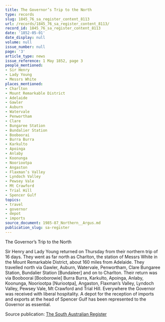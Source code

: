 ```yaml
---
title: The Governor’s Trip to the North
type: records
slug: 1845_76_sa_register_content_8113
url: /records/1845_76_sa_register_content_8113/
record_id: 1845_76_sa_register_content_8113
date: '1852-05-01'
date_display: null
volume: null
issue_number: null
page: '3'
article_type: news
issue_reference: 1 May 1852, page 3
people_mentioned:
- Sir Henry
- Lady Young
- Messrs White
places_mentioned:
- Charlton
- Mount Remarkable District
- Adelaide
- Gawler
- Auburn
- Watervale
- Penwortham
- Clare
- Bungaree Station
- Bundalier Station
- Booboorai
- Burra Burra
- Karkulto
- Apoinga
- Anlaby
- Koonunga
- Nooriootpa
- Angaston
- Flaxman’s Valley
- Lyndoch Valley
- Pewsey Vale
- Mt Crawford
- Trial Hill
- Spencer Gulf
topics:
- travel
- governor
- depot
- imports
source_document: 1985-87_Northern__Argus.md
publication_slug: sa-register
---
```


The Governor’s Trip to the North

Sir Henry and Lady Young returned on Thursday from their northern trip of 16 days.  They went as far north as Charlton, the station of Messrs White in the Mount Remarkable District, about 160 miles from Adelaide.  They travelled north via Gawler, Auburn, Watervale, Penwortham, Clare Bungaree Station, Bundalier Station [Bundaleer] and on to Charlton.  Their return was via Booboorai [Booborowie] Burra Burra, Karkulto, Apoinga, Anlaby, Koonunga, Nooriootpa [Nuriootpa], Angaston, Flaxman’s Valley, Lyndoch Valley, Pewsey Vale, Mt Crawford and Trial Hill.  Everywhere the Governor was received with liberal hospitality.  A depot for the reception of imports and exports at the head of Spencer Gulf has been represented to the Governor as essential.

Source publication: [The South Australian Register](/publications/sa-register/)
